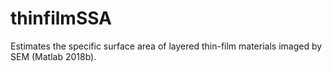 # thinfilmSSA
Estimates the specific surface area of layered thin-film materials imaged by SEM (Matlab 2018b).
